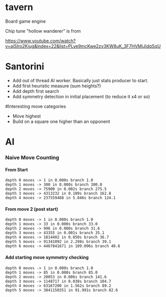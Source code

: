 # tavern
Board game engine

Chip tune "hollow wanderer" is from 

https://www.youtube.com/watch?v=ajSIro2Kiug&index=22&list=PLye9mcKwe2zy3KW8uK_3F7HVMjJjdqSqU

# Santorini
- Add out of thread AI worker. Basically just stats producer to start.
- Add first heuristic measure (sum heights?)
- Add depth first search
- Add symmetry detection in initial placement (to reduce it x4 or so)

#Interesting move categories
- Move highest
- Build on a square one higher than an opponent 


# AI 

### Naive Move Counting

#### From Start
    depth 0 moves -> 1 in 0.000s branch 1.0
	depth 1 moves -> 300 in 0.000s branch 300.0
	depth 2 moves -> 75900 in 0.002s branch 275.5
	depth 3 moves -> 4313232 in 0.109s branch 162.8
	depth 4 moves -> 237559488 in 5.846s branch 124.1
    
#### From move 2 (post start)
    depth 0 moves -> 1 in 0.000s branch 1.0
    depth 1 moves -> 33 in 0.000s branch 33.0
    depth 2 moves -> 996 in 0.000s branch 31.6
    depth 3 moves -> 43355 in 0.001s branch 35.1
    depth 4 moves -> 1814402 in 0.050s branch 36.7
    depth 5 moves -> 91341092 in 2.298s branch 39.1
    depth 6 moves -> 4467841671 in 109.096s branch 40.6
    
#### Add starting move symmetry checking
	depth 0 moves -> 1 in 0.000s branch 1.0
	depth 1 moves -> 85 in 0.000s branch 85.0
	depth 2 moves -> 20053 in 0.006s branch 141.6
	depth 3 moves -> 1148717 in 0.038s branch 104.7
	depth 4 moves -> 63167200 in 1.562s branch 89.2
	depth 5 moves -> 3841150351 in 91.991s branch 82.6
